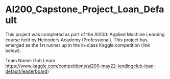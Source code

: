 # AI200_Capstone_Project_Loan_Default
This project was completed as part of the AI200: Applied Machine Learning course held by Heicoders Academy (Professional).
This project has emerged as the 1st runner up in the in-class Kaggle competition (link below).

Team Name: Goh Learn</br>
https://www.kaggle.com/competitions/ai200-may22-lendingclub-loan-default/leaderboard)
